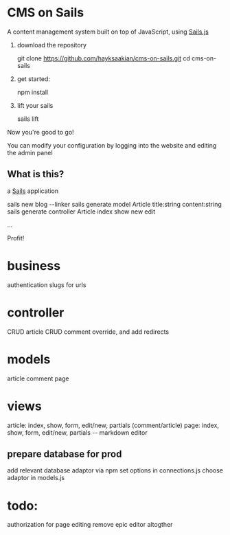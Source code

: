 # CMS on Sails

A content management system built on top of JavaScript, using [Sails.js](http://sailsjs.org)

1) download the repository

    git clone https://github.com/hayksaakian/cms-on-sails.git
    cd cms-on-sails

2) get started:

    npm install

3) lift your sails

    sails lift

Now you're good to go!

You can modify your configuration by logging into the website and editing the admin panel

## What is this?

a [Sails](http://sailsjs.org) application

sails new blog --linker
sails generate model Article title:string content:string
sails generate controller Article index show new edit

...

Profit!

# business
authentication
slugs for urls

# controller
CRUD article
CRUD comment
override, and add redirects

# models
article
comment
page

# views
article: index, show, form, edit/new, partials (comment/article)
page: index, show, form, edit/new, partials
-- markdown editor

## prepare database for prod
add relevant database adaptor via npm
set options in connections.js
choose adaptor in models.js

# todo:
authorization for page editing
remove epic editor altogther
